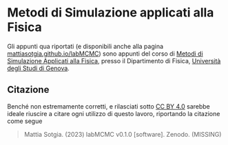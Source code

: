 # Metodi di Simulazione applicati alla Fisica

Gli appunti qua riportati (e disponibili anche alla pagina [mattiasotgia.github.io/labMCMC](https://mattiasotgia.github.io/labMCMC/)) sono appunti del corso di [Metodi di Simulazione Applicati alla Fisica](https://corsi.unige.it/off.f/2023/ins/67330?codcla=9012), presso il Dipartimento di Fisica, [Università degli Studi di Genova](https://unige.it/).


## Citazione

Benché non estremamente corretti, e rilasciati sotto <a href="http://creativecommons.org/licenses/by/4.0/?ref=chooser-v1" target="_blank" rel="license noopener noreferrer" style="display:inline-block;">CC BY 4.0</a> sarebbe ideale riuscire a citare ogni utilizzo di questo lavoro, riportando la citazione come segue 
> Mattia Sotgia. (2023) labMCMC v0.1.0 [software]. Zenodo.
> (MISSING)

